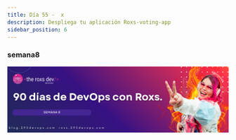 ```yaml
---
title: Día 55 -  x
description: Despliega tu aplicación Roxs-voting-app
sidebar_position: 6
---
```


### semana8
![](../../static/images/banner/8.png)